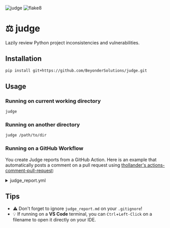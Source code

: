 ![judge](https://img.shields.io/badge/judge-0.1.4-green) ![flake8](https://img.shields.io/badge/flake8-6.1.0-blue)

# ⚖️ judge
Lazily review Python project inconsistencies and vulnerabilities.

## Installation
```bash
pip install git+https://github.com/BeyonderSolutions/judge.git
```

## Usage

### Running on current working directory

```bash
judge
```


### Running on another directory

```bash
judge /path/to/dir
```


### Running on a GitHub Workflow
You create Judge reports from a GitHub Action. Here is an example that automatically posts a comment on a pull request using [thollander's actions-comment-pull-request](https://github.com/thollander/actions-comment-pull-request):
<details>
<summary>judge_report.yml</summary>

```yaml
name: ⚖️ Judge
on:
  pull_request:
    branches:
      - main
      - development
jobs:
  judge:
    name: Judge Report
    runs-on: [ubuntu-latest]
    defaults:
      run:
        working-directory: ./
    strategy:
      matrix:
        python-version: ["3.10"]
    steps:
      - name: Setup repository environment
        uses: actions/checkout@v3
      - name: Set up Python
        uses: actions/setup-python@v4
        with:
          python-version: ${{ matrix.python-version }}
      - name: Install dependencies
        run: |
          pip install --upgrade pip
          pip install git+https://github.com/BeyonderSolutions/judge.git
      - name: Run Judge
        run: |
          judge
      - name: Archive Judge Report
        uses: actions/upload-artifact@v2
        with:
          name: judge-report
          path: judge_report.md
  comment_pr:
    name: Comment Pull Request
    needs: judge
    permissions:
      pull-requests: write
    runs-on: ubuntu-latest
    steps:
      - name: Download Judge Report
        uses: actions/download-artifact@v2
        with:
          name: judge-report
          path: ./
      - name: Comment PR
        uses: thollander/actions-comment-pull-request@v2
        with:
          filePath: ./judge_report.md
```
</details>


## Tips
- ⚠️ Don't forget to ignore `judge_report.md` on your `.gitignore`!
- 💡 If running on a **VS Code** terminal, you can `Ctrl`+`Left-Click` on a filename to open it directly on your IDE.
